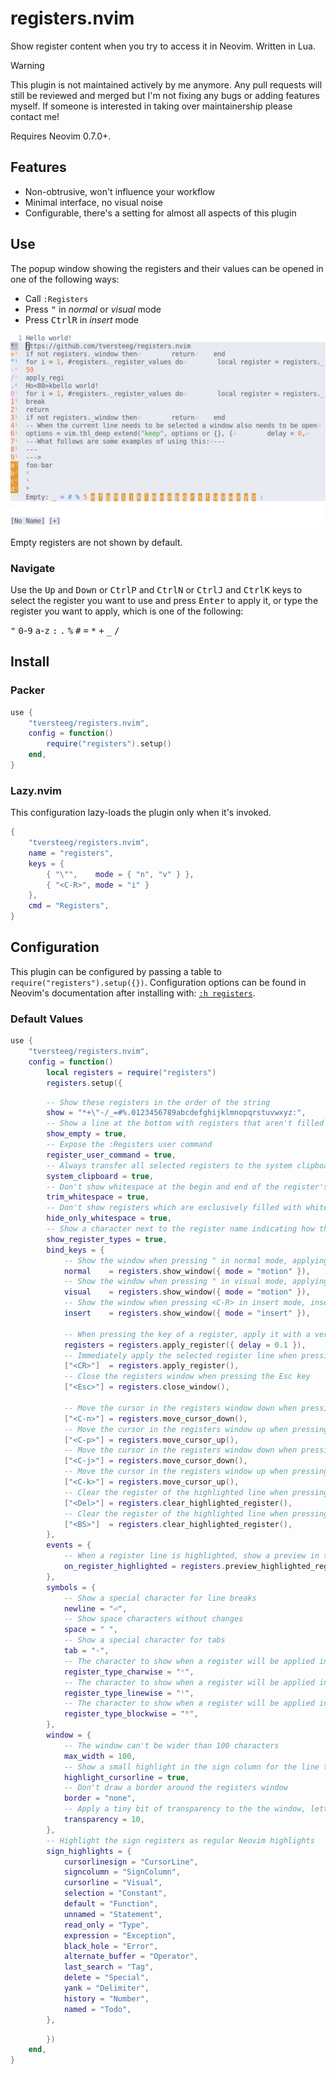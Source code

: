 # registers.nvim

Show register content when you try to access it in Neovim. Written in Lua.

> [!WARNING]
> This plugin is not maintained actively by me anymore. Any pull requests will still be reviewed and merged but I'm not fixing any bugs or adding features myself. If someone is interested in taking over maintainership please contact me!

Requires Neovim 0.7.0+.

## Features

- Non-obtrusive, won't influence your workflow
- Minimal interface, no visual noise
- Configurable, there's a setting for almost all aspects of this plugin

## Use

The popup window showing the registers and their values can be opened in one of the following ways:

- Call `:Registers`
- Press <kbd>"</kbd> in _normal_ or _visual_ mode
- Press <kbd>Ctrl</kbd><kbd>R</kbd> in _insert_ mode

![preview](.github/img/preview.png?raw=true)

Empty registers are not shown by default.

### Navigate

Use the <kbd>Up</kbd> and <kbd>Down</kbd> or <kbd>Ctrl</kbd><kbd>P</kbd> and <kbd>Ctrl</kbd><kbd>N</kbd> or <kbd>Ctrl</kbd><kbd>J</kbd> and <kbd>Ctrl</kbd><kbd>K</kbd> keys to select the register you want to use and press <kbd>Enter</kbd> to apply it, or type the register you want to apply, which is one of the following:

<kbd>"</kbd> <kbd>0</kbd>-<kbd>9</kbd> <kbd>a</kbd>-<kbd>z</kbd> <kbd>:</kbd> <kbd>.</kbd> <kbd>%</kbd> <kbd>#</kbd> <kbd>=</kbd> <kbd>\*</kbd> <kbd>+</kbd> <kbd>\_</kbd> <kbd>/</kbd>

## Install

### Packer

```lua
use {
	"tversteeg/registers.nvim",
	config = function()
		require("registers").setup()
	end,
}
```

### Lazy.nvim

This configuration lazy-loads the plugin only when it's invoked.

```lua
{
	"tversteeg/registers.nvim",
	name = "registers",
	keys = {
		{ "\"",    mode = { "n", "v" } },
		{ "<C-R>", mode = "i" }
	},
	cmd = "Registers",
}
```

## Configuration

This plugin can be configured by passing a table to `require("registers").setup({})`.
Configuration options can be found in Neovim's documentation after installing with: [`:h registers`](doc/registers.txt).

### Default Values

```lua
use {
    "tversteeg/registers.nvim",
    config = function()
        local registers = require("registers")
        registers.setup({
```

<!-- MARKDOWN-AUTO-DOCS:START (CODE:src=./lua/registers.lua&lines=140-227) -->
<!-- The below code snippet is automatically added from ./lua/registers.lua -->
```lua
        -- Show these registers in the order of the string
        show = "*+\"-/_=#%.0123456789abcdefghijklmnopqrstuvwxyz:",
        -- Show a line at the bottom with registers that aren't filled
        show_empty = true,
        -- Expose the :Registers user command
        register_user_command = true,
        -- Always transfer all selected registers to the system clipboard
        system_clipboard = true,
        -- Don't show whitespace at the begin and end of the register's content
        trim_whitespace = true,
        -- Don't show registers which are exclusively filled with whitespace
        hide_only_whitespace = true,
        -- Show a character next to the register name indicating how the register will be applied
        show_register_types = true,
        bind_keys = {
            -- Show the window when pressing " in normal mode, applying the selected register as part of a motion, which is the default behavior of Neovim
            normal    = registers.show_window({ mode = "motion" }),
            -- Show the window when pressing " in visual mode, applying the selected register as part of a motion, which is the default behavior of Neovim
            visual    = registers.show_window({ mode = "motion" }),
            -- Show the window when pressing <C-R> in insert mode, inserting the selected register, which is the default behavior of Neovim
            insert    = registers.show_window({ mode = "insert" }),

            -- When pressing the key of a register, apply it with a very small delay, which will also highlight the selected register
            registers = registers.apply_register({ delay = 0.1 }),
            -- Immediately apply the selected register line when pressing the return key
            ["<CR>"]  = registers.apply_register(),
            -- Close the registers window when pressing the Esc key
            ["<Esc>"] = registers.close_window(),

            -- Move the cursor in the registers window down when pressing <C-n>
            ["<C-n>"] = registers.move_cursor_down(),
            -- Move the cursor in the registers window up when pressing <C-p>
            ["<C-p>"] = registers.move_cursor_up(),
            -- Move the cursor in the registers window down when pressing <C-j>
            ["<C-j>"] = registers.move_cursor_down(),
            -- Move the cursor in the registers window up when pressing <C-k>
            ["<C-k>"] = registers.move_cursor_up(),
            -- Clear the register of the highlighted line when pressing <DeL>
            ["<Del>"] = registers.clear_highlighted_register(),
            -- Clear the register of the highlighted line when pressing <BS>
            ["<BS>"]  = registers.clear_highlighted_register(),
        },
        events = {
            -- When a register line is highlighted, show a preview in the main buffer with how the register will be applied, but only if the register will be inserted or pasted
            on_register_highlighted = registers.preview_highlighted_register({ if_mode = { "insert", "paste" } }),
        },
        symbols = {
            -- Show a special character for line breaks
            newline = "⏎",
            -- Show space characters without changes
            space = " ",
            -- Show a special character for tabs
            tab = "·",
            -- The character to show when a register will be applied in a char-wise fashion
            register_type_charwise = "ᶜ",
            -- The character to show when a register will be applied in a line-wise fashion
            register_type_linewise = "ˡ",
            -- The character to show when a register will be applied in a block-wise fashion
            register_type_blockwise = "ᵇ",
        },
        window = {
            -- The window can't be wider than 100 characters
            max_width = 100,
            -- Show a small highlight in the sign column for the line the cursor is on
            highlight_cursorline = true,
            -- Don't draw a border around the registers window
            border = "none",
            -- Apply a tiny bit of transparency to the the window, letting some characters behind it bleed through
            transparency = 10,
        },
        -- Highlight the sign registers as regular Neovim highlights
        sign_highlights = {
            cursorlinesign = "CursorLine",
            signcolumn = "SignColumn",
            cursorline = "Visual",
            selection = "Constant",
            default = "Function",
            unnamed = "Statement",
            read_only = "Type",
            expression = "Exception",
            black_hole = "Error",
            alternate_buffer = "Operator",
            last_search = "Tag",
            delete = "Special",
            yank = "Delimiter",
            history = "Number",
            named = "Todo",
        },
```
<!-- The below code snippet is automatically added from ./lua/registers.lua -->
<!-- MARKDOWN-AUTO-DOCS:END -->

```lua
        })
    end,
}
```
